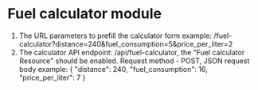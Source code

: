 # Fuel calculator module

1. The URL parameters to prefill the calculator form example: /fuel-calculator?distance=240&fuel_consumption=5&price_per_liter=2
2. The calculator API endpoint: /api/fuel-calculator, the "Fuel calculator Resource" should be enabled. Request method - POST, JSON request body example:
{
    "distance": 240,
    "fuel_consumption": 16,
    "price_per_liter": 7
}

